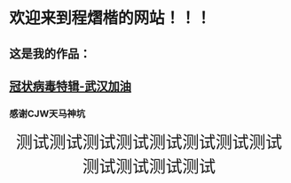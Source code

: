 # 欢迎来到程熠楷的网站！！！
## 这是我的作品：
## <a href="https://player.codemao.cn/w/39566608?user_id=1046539&scan_scene=community_workpage&exposure_scene=用户作品管理页" target="_blank">冠状病毒特辑-武汉加油</a>
### 感谢CJW天马神坑
 <center><a style="color:#;font-size:30px;">测试测试测试测试测试测试测试测试测试测试测试测试</a></center>
